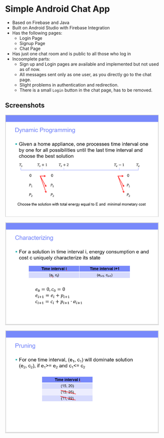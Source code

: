 # Simple Android Chat App

* Based on Firebase and Java
* Built on Android Studio with Firebase Integration
* Has the following pages:
    * Login Page
    * Signup Page
    * Chat Page
* Has just one chat room and is public to all those who log in
* Incoomplete parts:
    * Sign up and Login pages are available and implemented but not used as of now.
    * All messages sent only as one user, as you directly go to the chat page.
    * Slight problems in authentication and redirection.
    * There is a small `Login` button in the chat page, has to be removed.
## Screenshots
![Login Page](https://raw.githubusercontent.com/prasannjeet/Smart-Home-Scheduling/master/img/01.PNG)

![Register Page](https://raw.githubusercontent.com/prasannjeet/Smart-Home-Scheduling/master/img/02.PNG)

![Chat Page](https://raw.githubusercontent.com/prasannjeet/Smart-Home-Scheduling/master/img/03.PNG)


